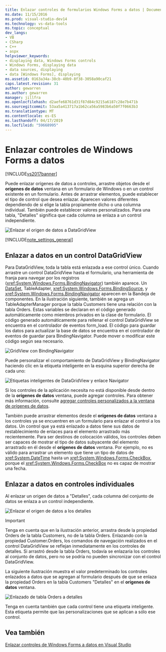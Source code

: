 ```yaml
---
title: Enlazar controles de formularios Windows Forms a datos | Documentos de Microsoft
ms.date: 11/15/2016
ms.prod: visual-studio-dev14
ms.technology: vs-data-tools
ms.topic: conceptual
dev_langs:
- VB
- CSharp
- C++
- aspx
helpviewer_keywords:
- displaying data, Windows Forms controls
- Windows Forms, displaying data
- data sources, displaying
- data [Windows Forms], displaying
ms.assetid: 0163a34a-38cb-40b9-8f38-3058a90caf21
caps.latest.revision: 31
author: gewarren
ms.author: gewarren
manager: jillfra
ms.openlocfilehash: d2aefe68761d31f87d84c9215a6187c28e7b471b
ms.sourcegitcommit: 53aa5a413717a1b62ca56a5983b6a50f7f0663b3
ms.translationtype: MT
ms.contentlocale: es-ES
ms.lasthandoff: 04/17/2019
ms.locfileid: "59668995"
---
```

# <a name="bind-windows-forms-controls-to-data"></a>Enlazar controles de Windows Forms a datos
[!INCLUDE[vs2017banner](../includes/vs2017banner.md)]

Puede enlazar orígenes de datos a controles, arrastre objetos desde el **orígenes de datos** ventana en un formulario de Windows o en un control existente en un formulario. Antes de arrastrar elementos, puede establecer el tipo de control que desea enlazar. Aparecen valores diferentes dependiendo de si elige la tabla propiamente dicho o una columna individual.  También puede establecer valores personalizados. Para una tabla, "Detalles" significa que cada columna se enlaza a un control independiente.  
  
 ![Enlazar el origen de datos a DataGridView](../data-tools/media/raddata-bind-data-source-to-datagridview.png "raddata origen de datos de enlace a DataGridView")  
  
 [!INCLUDE[note_settings_general](../includes/note-settings-general-md.md)]  
  
## <a name="bind-to--data-in-a-datagridview-control"></a>Enlazar a datos en un control DataGridView  
 Para DataGridView, toda la tabla está enlazada a ese control único. Cuando arrastre un control DataGridView hasta el formulario, una herramienta de franja para navegar por los registros (<xref:System.Windows.Forms.BindingNavigator>) también aparece. Un [DataSet](../data-tools/dataset-tools-in-visual-studio.md), TableAdapter, <xref:System.Windows.Forms.BindingSource>, y <xref:System.Windows.Forms.BindingNavigator> aparecen en la Bandeja de componentes. En la ilustración siguiente, también se agrega un TableAdapterManager porque la tabla Customers tiene una relación con la tabla Orders. Estas variables se declaran en el código generado automáticamente como miembros privados en la clase de formulario. El código generado automáticamente para rellenar el control DataGridView se encuentra en el controlador de eventos form_load. El código para guardar los datos para actualizar la base de datos se encuentra en el controlador de eventos de guardar para BindingNavigator. Puede mover o modificar este código según sea necesario.  
  
 ![GridView con BindingNavigator](../data-tools/media/raddata-gridview-with-bindingnavigator.png "raddata GridView con BindingNavigator")  
  
 Puede personalizar el comportamiento de DataGridView y BindingNavigator haciendo clic en la etiqueta inteligente en la esquina superior derecha de cada uno:  
  
 ![Etiquetas inteligentes de DataGridView y enlace Navigator](../data-tools/media/raddata-datagridview-and-binding-navigator-smart-tags.png "raddata DataGridView y enlace el navegador de etiquetas inteligentes")  
  
 Si los controles de la aplicación necesita no está disponible desde dentro de la **orígenes de datos** ventana, puede agregar controles. Para obtener más información, consulte [agregar controles personalizados a la ventana de orígenes de datos](../data-tools/add-custom-controls-to-the-data-sources-window.md).  
  
 También puede arrastrar elementos desde el **orígenes de datos** ventana a los controles ya se encuentren en un formulario para enlazar el control a los datos. Un control que ya está enlazado a datos tiene sus datos de restablecimiento de enlaces para el elemento arrastrado más recientemente. Para ser destinos de colocación válidos, los controles deben ser capaces de mostrar el tipo de datos subyacente del elemento arrastrado en él desde el **orígenes de datos** ventana. Por ejemplo, no es válido para arrastrar un elemento que tiene un tipo de datos de <xref:System.DateTime> hasta un <xref:System.Windows.Forms.CheckBox>, porque el <xref:System.Windows.Forms.CheckBox> no es capaz de mostrar una fecha.  
  
## <a name="bind-to--data-in-individual-controls"></a>Enlazar a datos en controles individuales  
 Al enlazar un origen de datos a "Detalles", cada columna del conjunto de datos se enlaza a un control independiente.  
  
 ![Enlazar el origen de datos a los detalles](../data-tools/media/raddata-bind-data-source-to-details.png "raddata origen de datos de enlace a los detalles")  
  
> [!IMPORTANT]
>  Tenga en cuenta que en la ilustración anterior, arrastra desde la propiedad Orders de la tabla Customers, no de la tabla Orders. Enlazando con la propiedad Customer.Orders, los comandos de navegación realizados en el control DataGridView se reflejan inmediatamente en los controles de detalles. Si arrastró desde la tabla Orders, todavía se enlazaría los controles al conjunto de datos, pero no se podría no pueden sincronizar con el control DataGridView.  
  
 La siguiente ilustración muestra el valor predeterminado los controles enlazados a datos que se agregan al formulario después de que se enlaza la propiedad Orders en la tabla Customers "Detalles" en el **orígenes de datos** ventana.  
  
 ![Enlazado de tabla Orders a detalles](../data-tools/media/raddata-orders-table-bound-to-details.png "enlazado detalles de la tabla de pedidos raddata")  
  
 Tenga en cuenta también que cada control tiene una etiqueta inteligente. Esta etiqueta permite que las personalizaciones que se aplican a sólo ese control.  
  
## <a name="see-also"></a>Vea también  
 [Enlazar controles de Windows Forms a datos en Visual Studio](../data-tools/bind-windows-forms-controls-to-data-in-visual-studio.md)
